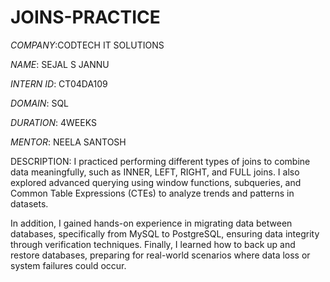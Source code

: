 # JOINS-PRACTICE

*COMPANY*:CODTECH IT SOLUTIONS

*NAME*: SEJAL S JANNU

*INTERN ID*: CT04DA109

*DOMAIN*: SQL

*DURATION*: 4WEEKS

*MENTOR*: NEELA SANTOSH

DESCRIPTION:  I practiced performing different types of joins to combine data meaningfully, such as INNER, LEFT, RIGHT, and FULL joins. I also explored advanced querying using window functions, subqueries, and Common Table Expressions (CTEs) to analyze trends and patterns in datasets.

In addition, I gained hands-on experience in migrating data between databases, specifically from MySQL to PostgreSQL, ensuring data integrity through verification techniques. Finally, I learned how to back up and restore databases, preparing for real-world scenarios where data loss or system failures could occur.
